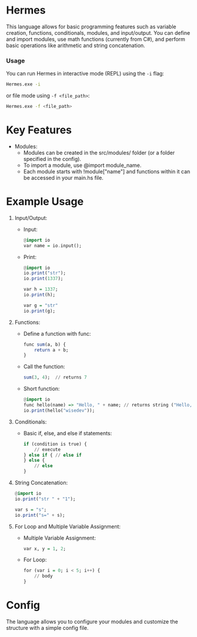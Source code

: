 # Hermes
 This language allows for basic programming features such as variable creation, functions, conditionals, modules, and input/output. You can define and import modules, use math functions (currently from C#), and perform basic operations like arithmetic and string concatenation.

### Usage

 You can run Hermes in interactive mode (REPL) using the `-i` flag:
 ```sh
 Hermes.exe -i
 ```

 or file mode using `-f <file_path>`:
 ```sh
 Hermes.exe -f <file_path>
 ```

# Key Features
 - Modules:
    - Modules can be created in the src/modules/ folder (or a folder specified in the config).
    - To import a module, use @import module_name.
    - Each module starts with !module["name"] and functions within it can be accessed in your main.hs file.


# Example Usage
 1. Input/Output:
    - Input:
        ```hs
        @import io
        var name = io.input();
        ```
    - Print:
        ```hs
        @import io
        io.print("str");
        io.print(1337);

        var h = 1337;
        io.print(h);

        var g = "str"
        io.print(g);
        ```
 2. Functions:
    - Define a function with func:
        ```hs
        func sum(a, b) {
            return a + b;
        }
        ```
    - Call the function:
        ```hs
        sum(3, 4);  // returns 7
        ```
    - Short function:
        ```hs
        @import io
        func hello(name) => "Hello, " + name; // returns string ("Hello, {name}")
        io.print(hello("wisedev"));
        ```
 3. Conditionals:
    - Basic if, else, and else if statements:
        ```hs
        if (condition is true) { 
            // execute 
        } else if { // else if 
        } else { 
            // else 
        }
        ```
 4. String Concatenation:
    ```hs
    @import io
    io.print("str " + "1");

    var s = "s";
    io.print("s=" + s);
    ```

 5. For Loop and Multiple Variable Assignment:
    - Multiple Variable Assignment:
        ```hs
        var x, y = 1, 2;
        ```
    - For Loop:
        ```hs
        for (var i = 0; i < 5; i++) {
            // body
        }
        ```
# Config
 The language allows you to configure your modules and customize the structure with a simple config file.